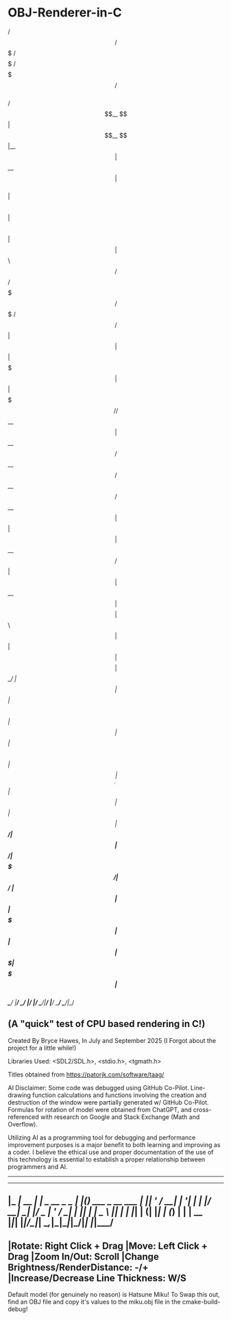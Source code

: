 # OBJ-Renderer-in-C
  /$$$$$$  /$$$$$$$     /$$$$$       /$$$$$$$                            /$$                    
 /$$__  $$| $$__  $$   |__  $$      | $$__  $$                          | $$                    
| $$  \ $$| $$  \ $$      | $$      | $$  \ $$  /$$$$$$  /$$$$$$$   /$$$$$$$  /$$$$$$   /$$$$$$ 
| $$  | $$| $$$$$$$       | $$      | $$$$$$$/ /$$__  $$| $$__  $$ /$$__  $$ /$$__  $$ /$$__  $$
| $$  | $$| $$__  $$ /$$  | $$      | $$__  $$| $$$$$$$$| $$  \ $$| $$  | $$| $$$$$$$$| $$  \__/
| $$  | $$| $$  \ $$| $$  | $$      | $$  \ $$| $$_____/| $$  | $$| $$  | $$| $$_____/| $$      
|  $$$$$$/| $$$$$$$/|  $$$$$$/      | $$  | $$|  $$$$$$$| $$  | $$|  $$$$$$$|  $$$$$$$| $$      
 \______/ |_______/  \______/       |__/  |__/ \_______/|__/  |__/ \_______/ \_______/|__/      
                                                                                                
(A "quick" test of CPU based rendering in C!)
------------------------------------------------------------------------------------------------
Created By Bryce Hawes, In July and September 2025
(I Forgot about the project for a little while!)

Libraries Used:
<SDL2/SDL.h>, <stdio.h>, <tgmath.h>

Titles obtained from https://patorjk.com/software/taag/

AI Disclaimer:
Some code was debugged using GitHub Co-Pilot. Line-drawing function calculations and functions
involving the creation and destruction of the window were partially generated w/ GitHub Co-Pilot.
Formulas for rotation of model were obtained from ChatGPT, and cross-referenced with research on
Google and Stack Exchange (Math and Overflow).

Utilizing AI as a programming tool for debugging and performance improvement purposes is a major 
benefit to both learning and improving as a coder. I believe the ethical use and proper 
documentation of the use of this technology is essential to establish a proper relationship
between programmers and AI. 

------------------------------------------------------------------------------------------------
  ___           _                   _   _                 
 |_ _|_ __  ___| |_ _ __ _   _  ___| |_(_) ___  _ __  ___ 
  | || '_ \/ __| __| '__| | | |/ __| __| |/ _ \| '_ \/ __|
  | || | | \__ \ |_| |  | |_| | (__| |_| | (_) | | | \__ \
 |___|_| |_|___/\__|_|   \__,_|\___|\__|_|\___/|_| |_|___/
------------------------------------------------------------------------------------------------
|Rotate:                              Right Click + Drag
|Move:                                Left Click + Drag
|Zoom In/Out:                         Scroll
|Change Brightness/RenderDistance:    -/+
|Increase/Decrease Line Thickness:    W/S
------------------------------------------------------------------------------------------------
Default model (for genuinely no reason) is Hatsune Miku! To Swap this out, find an OBJ file and
copy it's values to the miku.obj file in the cmake-build-debug!
